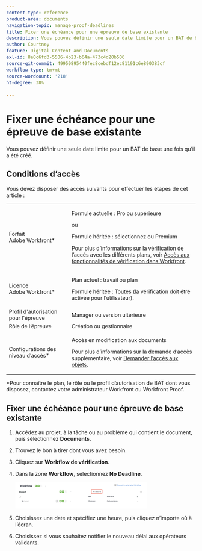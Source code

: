 ```yaml
---
content-type: reference
product-area: documents
navigation-topic: manage-proof-deadlines
title: Fixer une échéance pour une épreuve de base existante
description: Vous pouvez définir une seule date limite pour un BAT de base une fois qu’il a été créé.
author: Courtney
feature: Digital Content and Documents
exl-id: 8e0c6fd3-5506-4b23-b64a-473c4d20b506
source-git-commit: 49950895440fec8cebdf12ec81191c6e890383cf
workflow-type: tm+mt
source-wordcount: '218'
ht-degree: 38%

---
```


# Fixer une échéance pour une épreuve de base existante

Vous pouvez définir une seule date limite pour un BAT de base une fois qu’il a été créé.

## Conditions d’accès

Vous devez disposer des accès suivants pour effectuer les étapes de cet article :

<table style="table-layout:auto"> 
 <col> 
 <col> 
 <tbody> 
  <tr> 
   <td role="rowheader">Forfait Adobe Workfront*</td> 
   <td> <p>Formule actuelle : Pro ou supérieure</p> <p>ou</p> <p>Formule héritée : sélectionnez ou Premium</p> <p>Pour plus d’informations sur la vérification de l’accès avec les différents plans, voir <a href="/help/quicksilver/administration-and-setup/manage-workfront/configure-proofing/access-to-proofing-functionality.md" class="MCXref xref">Accès aux fonctionnalités de vérification dans Workfront</a>.</p> </td> 
  </tr> 
  <tr> 
   <td role="rowheader">Licence Adobe Workfront*</td> 
   <td> <p>Plan actuel : travail ou plan</p> <p>Formule héritée : Toutes (la vérification doit être activée pour l’utilisateur).</p> </td> 
  </tr> 
  <tr> 
   <td role="rowheader">Profil d'autorisation pour l'épreuve </td> 
   <td>Manager ou version ultérieure</td> 
  </tr> 
  <tr> 
   <td role="rowheader">Rôle de l’épreuve</td> 
   <td>Création ou gestionnaire</td> 
  </tr> 
  <tr> 
   <td role="rowheader">Configurations des niveau d’accès*</td> 
   <td> <p>Accès en modification aux documents</p> <p>Pour plus d’informations sur la demande d’accès supplémentaire, voir <a href="../../../../workfront-basics/grant-and-request-access-to-objects/request-access.md" class="MCXref xref">Demander l’accès aux objets</a>.</p> </td> 
  </tr> 
 </tbody> 
</table>

&#42;Pour connaître le plan, le rôle ou le profil d’autorisation de BAT dont vous disposez, contactez votre administrateur Workfront ou Workfront Proof.

## Fixer une échéance pour une épreuve de base existante

1. Accédez au projet, à la tâche ou au problème qui contient le document, puis sélectionnez **Documents**.
1. Trouvez le bon à tirer dont vous avez besoin.
1. Cliquez sur **Workflow de vérification**.
1. Dans la zone **Workflow**, sélectionnez **No Deadline**.

   ![](assets/no-deadline-basic-proof-350x70.png)

1. Choisissez une date et spécifiez une heure, puis cliquez n’importe où à l’écran.
1. Choisissez si vous souhaitez notifier le nouveau délai aux opérateurs validants.
